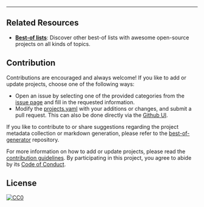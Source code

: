 
---

## Related Resources

- [**Best-of lists**](https://github.com/best-of-lists/best-of): Discover other best-of lists with awesome open-source projects on all kinds of topics.

## Contribution

Contributions are encouraged and always welcome! If you like to add or update projects, choose one of the following ways:

- Open an issue by selecting one of the provided categories from the [issue page](https://github.com/best-of-lists/best-of-template/issues/new/choose) and fill in the requested information.
- Modify the [projects.yaml](https://github.com/best-of-lists/best-of-template/blob/main/projects.yaml) with your additions or changes, and submit a pull request. This can also be done directly via the [Github UI](https://github.com/best-of-lists/best-of-template/edit/main/projects.yaml).

If you like to contribute to or share suggestions regarding the project metadata collection or markdown generation, please refer to the [best-of-generator](https://github.com/ml-tooling/best-of-generator) repository.

For more information on how to add or update projects, please read the [contribution guidelines](https://github.com/best-of-lists/best-of-template/blob/main/CONTRIBUTING.md). By participating in this project, you agree to abide by its [Code of Conduct](https://github.com/best-of-lists/best-of-template/blob/main/.github/CODE_OF_CONDUCT.md).

## License

[![CC0](https://mirrors.creativecommons.org/presskit/buttons/88x31/svg/by-sa.svg)](https://creativecommons.org/licenses/by-sa/4.0/)
